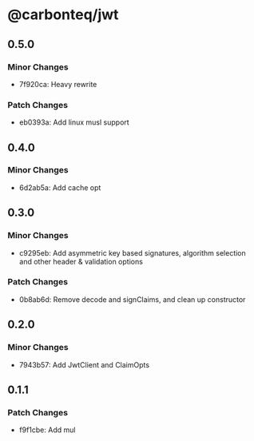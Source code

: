 # @carbonteq/jwt

## 0.5.0

### Minor Changes

- 7f920ca: Heavy rewrite

### Patch Changes

- eb0393a: Add linux musl support

## 0.4.0

### Minor Changes

- 6d2ab5a: Add cache opt

## 0.3.0

### Minor Changes

- c9295eb: Add asymmetric key based signatures, algorithm selection and other header & validation options

### Patch Changes

- 0b8ab6d: Remove decode and signClaims, and clean up constructor

## 0.2.0

### Minor Changes

- 7943b57: Add JwtClient and ClaimOpts

## 0.1.1

### Patch Changes

- f9f1cbe: Add mul
